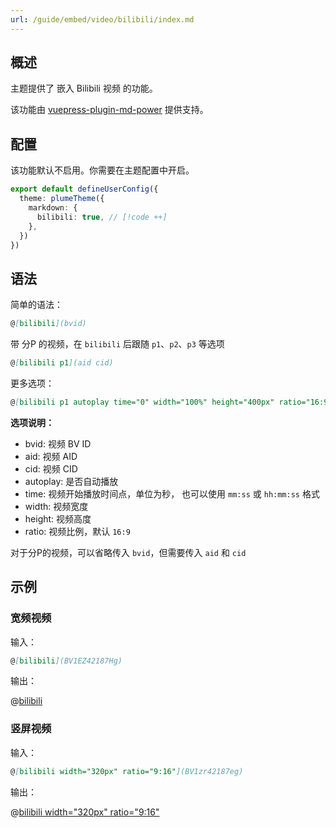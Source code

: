 ```yaml
---
url: /guide/embed/video/bilibili/index.md
---
```

## 概述

主题提供了 嵌入 Bilibili 视频 的功能。

该功能由 [vuepress-plugin-md-power](../../config/plugins/markdownPower.md) 提供支持。

## 配置

该功能默认不启用。你需要在主题配置中开启。

```ts title=".vuepress/config.ts"
export default defineUserConfig({
  theme: plumeTheme({
    markdown: {
      bilibili: true, // [!code ++]
    },
  })
})
```

## 语法

简单的语法：

```md
@[bilibili](bvid)
```

带 分P 的视频，在 `bilibili` 后跟随 `p1`、`p2`、`p3` 等选项

```md
@[bilibili p1](aid cid)
```

更多选项：

```md
@[bilibili p1 autoplay time="0" width="100%" height="400px" ratio="16:9"](bvid aid cid)
```

**选项说明：**

* bvid: 视频 BV ID
* aid: 视频 AID
* cid: 视频 CID
* autoplay: 是否自动播放
* time: 视频开始播放时间点，单位为秒， 也可以使用 `mm:ss` 或 `hh:mm:ss` 格式
* width: 视频宽度
* height: 视频高度
* ratio: 视频比例，默认 `16:9`

对于分P的视频，可以省略传入 `bvid`，但需要传入 `aid` 和 `cid`

## 示例

### 宽频视频

输入：

```md
@[bilibili](BV1EZ42187Hg)
```

输出：

@[bilibili](BV1EZ42187Hg)

### 竖屏视频

输入：

```md
@[bilibili width="320px" ratio="9:16"](BV1zr42187eg)
```

输出：

@[bilibili width="320px" ratio="9:16"](BV1zr42187eg)

